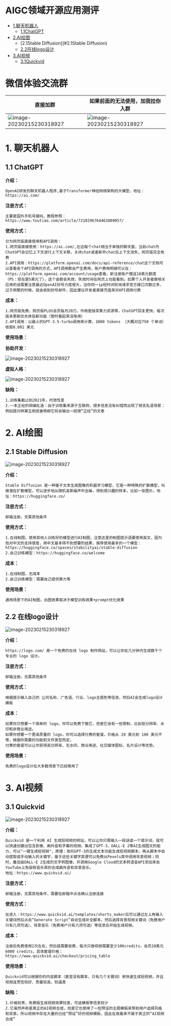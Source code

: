 # AIGC领域开源应用测评

- [1.聊天机器人](#1聊天机器人)
  - [1.1ChatGPT](#1.1ChatGPT)
- [2.AI绘图](#2.AI绘图)
  - [2.1Stable Diffusion](#2.1Stable Diffusion)
  - [2.2在线logo设计](#2.2在线logo设计)
- [3.AI视频](#3.AI视频)
  - [3.1Quickvid](#3.1Quickvid)

# 微信体验交流群

| 直接加群                                   | 如果前面的无法使用，加我拉你入群           |
| ------------------------------------------ | ------------------------------------------ |
| ![image-20230215230318927](./pic/We1.jpeg) | ![image-20230215230318927](./pic/We2.jpeg) |

# 1. 聊天机器人

## 1.1 ChatGPT

**介绍：**

````
OpenAI研发的聊天机器人程序,基于Transformer神经网络架构的大模型，地址：https://ai.com/
````

**注册方式：**

```
主要是国外手机号接码，教程参照：https://www.toutiao.com/article/7210296764463809057/
```

**使用方式：**

```
分为网页版直接使用和API调用：
1.网页版直接使用：https://ai.com/,左边每个chat相当于单独的聊天窗，当前chat内ChatGPT会记忆上下文进行上下文关联，关闭chat或者新开chat后上下文消失，网页版完全免费
2.API调用：https://platform.openai.com/docs/api-reference/chat这个文档可以查看各个API调用的方式，API调用都会产生费用，账户费用明细可以在：https://platform.openai.com/account/usage查看，新注册账户赠送18美元额度（PS：现在是5美元了），这个金额会失效，失效时间在网页上也能看到。如果个人开发者做相关应用的话需要注意最近OpenAI封号力度很大，当你同一ip短时间轮询请求官方接口次数过多、过于频繁的时候，就会收到封号邮件，因此建议开发者直接充值来对API调用付费
```

**成本：**

```
1.网页版免费，网页版PLUS会员每月20刀，作用是独享算力资源等，ChatGPT回复更快，每次版本更新优先体验新功能（暂时看起来没啥用）
2.API调用：以最火的GPT-3.5-turbo调用来计算，1000 tokens （大概对应750 个单词）收取0.002 美元
```

**使用场景：**

**协助开发**：

![image-20230215230318927](./pic/image-20230215230318927.png)



**虚拟人格**：

![image-20230215230318927](./pic/image-20230215230411269.png)

**缺陷：**

```
1.训练集截止到2021年，时效性差
2.一本正经的胡编乱造：由于训练集来源于互联网，很多信息没有纠错而出现了胡言乱语场景：例如提问林黛玉倒拔垂杨柳它将会输出一段很“正经”的文章
```



# 2. AI绘图

## 2.1 Stable Diffusion

![image-20230215230318927](./pic/stable.png)

**介绍：**

```
Stable Diffusion 是一种基于文本生成图像的机器学习模型，它是一种特殊的扩散模型，叫做潜在扩散模型，可以逐步地从随机高斯噪声中去噪，得到感兴趣的样本，比如一张图片。地址：https://huggingface.co/
```

**注册方式：**

```
邮箱注册，无需其他条件
```

**使用方式：**

```
1.在线制图，使用其他人训练好的模型进行AI制图，注意这里的制图提示语要使用英文，因为他对中文的支持很差，用中文基本得不到想要的结果，推荐使用最多的一个模型：https://huggingface.co/spaces/stabilityai/stable-diffusion
2.自己训练模型：https://huggingface.co/welcome
```

**成本：**

```
1.在线制图，无成本
2.自己训练模型：需要自己提供算力等
```

**使用场景：**

```
通用场景下的AI制图，出图效果取决于模型训练效果+prompt优化效果
```

## 2.2 在线logo设计

![image-20230215230318927](./pic/logo.png)

**介绍：**

```
https://logo.com/ 是一个免费的在线 logo 制作网站，可以让你在几分钟内生成数千个专业的 logo 设计。
```

**注册方式：**

```
邮箱注册，无需其他条件
```

**使用方式：**

```
根据提示输入自己的 公司名称、广告语、行业、logo主题色等信息，然后AI会生成logo设计模板
```

**成本：**

```
如果你只想要一个简单的 logo，你可以免费下载它，但是它会有一些限制，比如低分辨率、水印和非商业用途。
如果你想要一个更高质量的 logo，你可以选择付费的套餐，价格从 20 美元到 100 美元不等，根据你需要的功能和文件类型而定。
付费的套餐可以让你获得高分辨率、无水印、商业用途、社交媒体图标、名片设计等优势。
```

**使用场景：**

```
免费的logo设计在大多数场景下已经够用了
```

# 3. AI视频

## 3.1 Quickvid

![image-20230215230318927](./pic/qvd.webp)

**介绍：**

```
Quickvid 是一个利用 AI 生成短视频的网站，可以让你只需输入一段话或一个提示词，就可以快速创建出包含影像、画外音和字幕的视频。集成了GPT-3、DALL-E 2等AI生成图文的能力，可以"一键生成短视频"，原理：依托GPT-3的生成文本功能生成短视频脚本，再从脚本中自动提取或手动输入的关键字，基于这些关键字其便可以免费从Pexels库中调用背景视频；同时，叠加由DALL-E 2生成的文字转图像，并调用Google Cloud的文本转语音API添加来自YouTube上免版税音乐库的合成画外音和背景音乐。
地址：https://www.quickvid.ai/
```

**注册方式：**

```
邮箱注册，无需其他条件，需要在邮箱中点击确认注册连接
```

**使用方式：**

```
在进入：https://www.quickvid.ai/templates/shorts_maker后可以通过左上角输入关键词然后点击“Generate Script”自动生成补全脚本，然后选择背景视频关键词（免费用户只有几项可选）、背景音乐（免费用户只有几项可选）等信息后开始生成视频。
```

**成本：**

```
注册后免费使用2次左右，然后就需要收费，每次只做视频需要至少100credits，会员20美元6000 credits，具体套餐价格：https://www.quickvid.ai/checkout/pricing_table
```

**使用场景：**

```
Quickvid可以根据你的内容脚本（甚至没有脚本，只有几个关键词）来快速生成短视频，并且视频连贯性较好、质量较高、较逼真
```

**缺陷：**

```
1.价格较贵，免费版生成视频效果较差，可选模板等信息较少
2.它虽然声称是真正的AI视频合成，但是它也使用了一些预设的主题模板来帮助用户选择风格和背景。所以视频中存在大量的已经“预设”好的视频模板，因此在我看来不属于真正的“AI视频合成”
```



# 